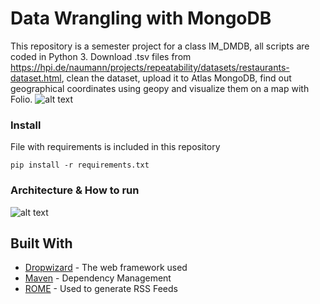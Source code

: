 # Data Wrangling with MongoDB

This repository is a semester project for a class IM_DMDB, all scripts are coded in Python 3. Download .tsv files from https://hpi.de/naumann/projects/repeatability/datasets/restaurants-dataset.html,
clean the dataset, upload it to Atlas MongoDB, find out geographical coordinates using geopy and visualize them on a map with Folio. 
![alt text](https://raw.githubusercontent.com/hrdlickajan/dmdb_restaurants/master/img/map.png)

### Install
File with requirements is included in this repository
```
pip install -r requirements.txt
```

### Architecture & How to run
![alt text](https://raw.githubusercontent.com/hrdlickajan/dmdb_restaurants/master/img/architecture.png)


## Built With

* [Dropwizard](http://www.dropwizard.io/1.0.2/docs/) - The web framework used
* [Maven](https://maven.apache.org/) - Dependency Management
* [ROME](https://rometools.github.io/rome/) - Used to generate RSS Feeds
